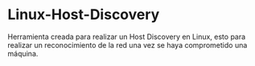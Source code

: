 # Linux-Host-Discovery
Herramienta creada para realizar un Host Discovery en Linux, esto para realizar un reconocimiento de la red una vez se haya comprometido una máquina.
